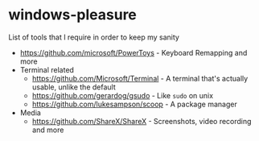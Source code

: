 # windows-pleasure
List of tools that I require in order to keep my sanity

* https://github.com/microsoft/PowerToys - Keyboard Remapping and more
* Terminal related
  * https://github.com/Microsoft/Terminal - A terminal that's actually usable, unlike the default
  * https://github.com/gerardog/gsudo - Like `sudo` on unix
  * https://github.com/lukesampson/scoop - A package manager
* Media
  * https://github.com/ShareX/ShareX - Screenshots, video recording and more
